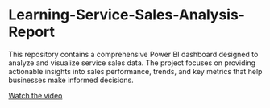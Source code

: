 # Learning-Service-Sales-Analysis-Report
This repository contains a comprehensive Power BI dashboard designed to analyze and visualize service sales data. The project focuses on providing actionable insights into sales performance, trends, and key metrics that help businesses make informed decisions. 

[Watch the video](https://github.com/username/repository_name/blob/main/Report%202025-03-11%2011-05-10.mp4)
